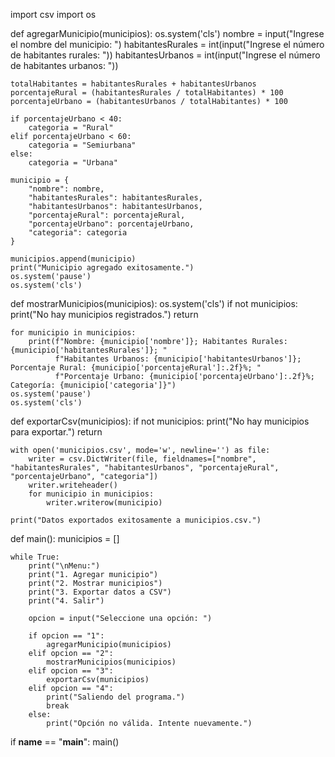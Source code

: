 import csv
import os

def agregarMunicipio(municipios):
    os.system('cls')
    nombre = input("Ingrese el nombre del municipio: ")
    habitantesRurales = int(input("Ingrese el número de habitantes rurales: "))
    habitantesUrbanos = int(input("Ingrese el número de habitantes urbanos: "))
    
    totalHabitantes = habitantesRurales + habitantesUrbanos
    porcentajeRural = (habitantesRurales / totalHabitantes) * 100
    porcentajeUrbano = (habitantesUrbanos / totalHabitantes) * 100
    
    if porcentajeUrbano < 40:
        categoria = "Rural"
    elif porcentajeUrbano < 60:
        categoria = "Semiurbana"
    else:
        categoria = "Urbana"
    
    municipio = {
        "nombre": nombre,
        "habitantesRurales": habitantesRurales,
        "habitantesUrbanos": habitantesUrbanos,
        "porcentajeRural": porcentajeRural,
        "porcentajeUrbano": porcentajeUrbano,
        "categoria": categoria
    }
    
    municipios.append(municipio)
    print("Municipio agregado exitosamente.")
    os.system('pause')
    os.system('cls')

def mostrarMunicipios(municipios):
    os.system('cls')
    if not municipios:
        print("No hay municipios registrados.")
        return

    for municipio in municipios:
        print(f"Nombre: {municipio['nombre']}; Habitantes Rurales: {municipio['habitantesRurales']}; "
              f"Habitantes Urbanos: {municipio['habitantesUrbanos']}; Porcentaje Rural: {municipio['porcentajeRural']:.2f}%; "
              f"Porcentaje Urbano: {municipio['porcentajeUrbano']:.2f}%; Categoría: {municipio['categoria']}")
    os.system('pause')
    os.system('cls')

def exportarCsv(municipios):
    if not municipios:
        print("No hay municipios para exportar.")
        return
    
    with open('municipios.csv', mode='w', newline='') as file:
        writer = csv.DictWriter(file, fieldnames=["nombre", "habitantesRurales", "habitantesUrbanos", "porcentajeRural", "porcentajeUrbano", "categoria"])
        writer.writeheader()
        for municipio in municipios:
            writer.writerow(municipio)
    
    print("Datos exportados exitosamente a municipios.csv.")

def main():
    municipios = []
    
    while True:
        print("\nMenu:")
        print("1. Agregar municipio")
        print("2. Mostrar municipios")
        print("3. Exportar datos a CSV")
        print("4. Salir")
        
        opcion = input("Seleccione una opción: ")
        
        if opcion == "1":
            agregarMunicipio(municipios)
        elif opcion == "2":
            mostrarMunicipios(municipios)
        elif opcion == "3":
            exportarCsv(municipios)
        elif opcion == "4":
            print("Saliendo del programa.")
            break
        else:
            print("Opción no válida. Intente nuevamente.")

if __name__ == "__main__":
    main()

